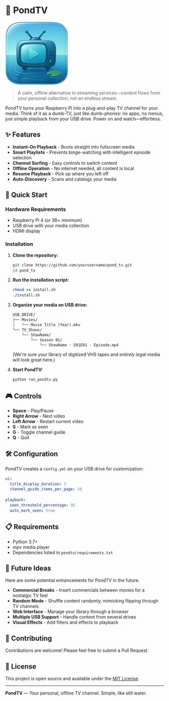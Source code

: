 # 🌊 PondTV

<p align="left">
  <img src="logo.png" alt="PondTV Logo" width="200"/>
</p>

> A calm, offline alternative to streaming services—content flows from your personal collection, not an endless stream.

PondTV turns your Raspberry Pi into a plug-and-play TV channel for your media. Think of it as a dumb-TV, just like dumb-phones: no apps, no menus, just simple playback from your USB drive. Power on and watch—effortless.

## ✨ Features

- **Instant-On Playback** - Boots straight into fullscreen media
- **Smart Playlists** - Prevents binge-watching with intelligent episode selection  
- **Channel Surfing** - Easy controls to switch content
- **Offline Operation** - No internet needed, all content is local
- **Resume Playback** - Pick up where you left off
- **Auto-Discovery** - Scans and catalogs your media

## 🚀 Quick Start

### Hardware Requirements
- Raspberry Pi 4 (or 3B+ minimum)
- USB drive with your media collection
- HDMI display

### Installation

1. **Clone the repository:**
   ```bash
   git clone https://github.com/yourusername/pond_tv.git
   cd pond_tv
   ```

2. **Run the installation script:**
   ```bash
   chmod +x install.sh
   ./install.sh
   ```

3. **Organize your media on USB drive:**
   ```
   USB_DRIVE/
   ├── Movies/
   │   └── Movie Title (Year).mkv
   └── TV_Shows/
       └── ShowName/
           └── Season 01/
               └── ShowName - S01E01 - Episode.mp4
   ```
   (We're sure your library of digitized VHS tapes and *entirely legal* media will look great here.)

4. **Start PondTV:**
   ```bash
   python run_pondtv.py
   ```

## 🎮 Controls

- **Space** - Play/Pause
- **Right Arrow** - Next video
- **Left Arrow** - Restart current video
- **S** - Mark as seen
- **G** - Toggle channel guide
- **Q** - Quit

## 🛠️ Configuration

PondTV creates a `config.yml` on your USB drive for customization:

```yaml
ui:
  title_display_duration: 3
  channel_guide_items_per_page: 10

playback:
  seen_threshold_percentage: 95
  auto_mark_seen: true
```

## 📋 Requirements

- Python 3.7+
- mpv media player
- Dependencies listed in `pondtv/requirements.txt`

## 📅 Future Ideas

Here are some potential enhancements for PondTV in the future:

- **Commercial Breaks** - Insert commercials between movies for a nostalgic TV feel
- **Random Mode** - Shuffle content randomly, mimicking flipping through TV channels
- **Web Interface** - Manage your library through a browser
- **Multiple USB Support** - Handle content from several drives
- **Visual Effects** - Add filters and effects to playback


## 🤝 Contributing

Contributions are welcome! Please feel free to submit a Pull Request.

## 📄 License

This project is open source and available under the [MIT License](LICENSE).


---

**PondTV** — Your personal, offline TV channel. Simple, like still water. 